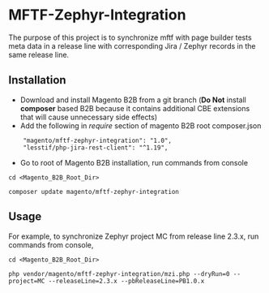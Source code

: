 # MFTF-Zephyr-Integration

The purpose of this project is to synchronize mftf with page builder tests meta data in a release line with corresponding Jira / Zephyr records in the same release line.

## Installation

* Download and install Magento B2B from a git branch (**Do Not** install **composer** based B2B because it contains additional CBE extensions that will cause unnecessary side effects)
* Add the following in _require_ section of magento B2B root composer.json
```
    "magento/mftf-zephyr-integration": "1.0",
    "lesstif/php-jira-rest-client": "^1.19",
```
* Go to root of Magento B2B installation, run commands from console

```cd <Magento_B2B_Root_Dir>```

```composer update magento/mftf-zephyr-integration```


## Usage
For example, to synchronize Zephyr project MC from release line 2.3.x, run commands from console, 

```cd <Magento_B2B_Root_Dir>```

```php vendor/magento/mftf-zephyr-integration/mzi.php --dryRun=0 --project=MC --releaseLine=2.3.x --pbReleaseLine=PB1.0.x```

